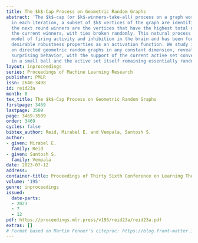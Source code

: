 ```yaml
---
title: The $k$-Cap Process on Geometric Random Graphs
abstract: 'The $k$-cap (or $k$-winners-take-all) process on a graph works as follows:
  in each iteration, a subset of $k$ vertices of the graph are identified as winners;
  the next round winners are the vertices that have the highest total degree from
  the current winners, with ties broken randomly. This natural process is a simple
  model of firing activity and inhibition in the brain and has been found to have
  desirable robustness properties as an activation function. We study its convergence
  on directed geometric random graphs in any constant dimension, revealing rather
  surprising behavior, with the support of the current active set converging to lie
  in a small ball and the active set itself remaining essentially random within that.  '
layout: inproceedings
series: Proceedings of Machine Learning Research
publisher: PMLR
issn: 2640-3498
id: reid23a
month: 0
tex_title: The $k$-Cap Process on Geometric Random Graphs
firstpage: 3469
lastpage: 3509
page: 3469-3509
order: 3469
cycles: false
bibtex_author: Reid, Mirabel E. and Vempala, Santosh S.
author:
- given: Mirabel E.
  family: Reid
- given: Santosh S.
  family: Vempala
date: 2023-07-12
address: 
container-title: Proceedings of Thirty Sixth Conference on Learning Theory
volume: '195'
genre: inproceedings
issued:
  date-parts:
  - 2023
  - 7
  - 12
pdf: https://proceedings.mlr.press/v195/reid23a/reid23a.pdf
extras: []
# Format based on Martin Fenner's citeproc: https://blog.front-matter.io/posts/citeproc-yaml-for-bibliographies/
---
```

